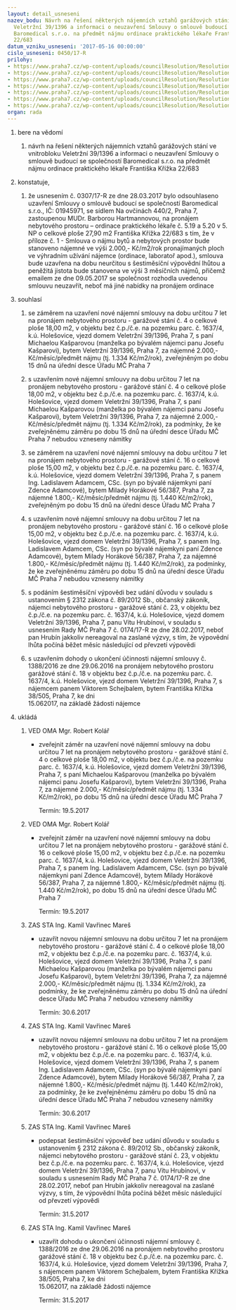 ```yaml
---
layout: detail_usneseni
nazev_bodu: Návrh na řešení některých nájemních vztahů garážových stání ve vnitrobloku
  Veletržní 39/1396 a informaci o neuzavření Smlouvy o smlouvě budoucí se společností
  Baromedical s.r.o. na předmět nájmu ordinace praktického lékaře Františka Křížka
  22/683
datum_vzniku_usneseni: '2017-05-16 00:00:00'
cislo_usneseni: 0450/17-R
prilohy:
- https://www.praha7.cz/wp-content/uploads/councilResolution/Resolutions/29142/export/01_NBP20170516b~200620.docx
- https://www.praha7.cz/wp-content/uploads/councilResolution/Resolutions/29142/export/Kasparova_verejne~200619.pdf
- https://www.praha7.cz/wp-content/uploads/councilResolution/Resolutions/29142/export/Adamec_verejne~200618.pdf
- https://www.praha7.cz/wp-content/uploads/councilResolution/Resolutions/29142/export/Schejbal_verejne~200617.pdf
- https://www.praha7.cz/wp-content/uploads/councilResolution/Resolutions/29142/export/N_0174_28022017~200616.pdf
- https://www.praha7.cz/wp-content/uploads/councilResolution/Resolutions/29142/export/0307~200615.pdf
- https://www.praha7.cz/wp-content/uploads/councilResolution/Resolutions/29142/export/export~296091.pdf
organ: rada
---
```

<ol id="urzList" class="urzList_view"><li id="" class="urzClass1"><span name="1">bere na vědomí</span><ol class="urzOlClass"><li style="text-align: left;" id="" class="urzClass2"><span><p>návrh na řešení některých nájemních vztahů garážových stání ve vnitrobloku Veletržní 39/1396 a informaci o neuzavření Smlouvy o smlouvě budoucí se společností Baromedical s.r.o. na předmět nájmu ordinace praktického lékaře Františka Křížka 22/683</p></span></li></ol></li><li id="" class="urzClass1"><span name="50">konstatuje,</span><ol id="" class="urzOlClass"><li style="text-align: left;" id="" class="urzClass2"><span><p>že usnesením č. 0307/17-R ze dne 28.03.2017 bylo odsouhlaseno uzavření Smlouvy o smlouvě budoucí se společností Baromedical s.r.o., IČ: 01945971, se sídlem Na ovčinách 440/2, Praha 7, zastoupenou MUDr. Barborou Hartmannovou, na pronájem nebytového prostoru – ordinace praktického lékaře č. 5.19 a 5.20 v 5. NP o celkové ploše 27,90 m2 Františka Křížka 22/683 s tím, že v příloze č. 1 - Smlouva o nájmu bytů a nebytových prostor bude stanoveno nájemné ve výši 2.000,- Kč/m2/rok pronajímaných ploch ve výhradním užívání nájemce (ordinace, laboratoř apod.), smlouva bude uzavřena na dobu neurčitou s šestiměsíční výpovědní lhůtou a peněžitá jistota bude stanovena ve výši 3 měsíčních nájmů, přičemž emailem ze dne 09.05.2017 se společnost rozhodla uvedenou smlouvu neuzavřít, neboť má jiné nabídky na pronájem ordinace<br></p></span></li></ol></li><li id="" class="urzClass1"><span name="26">souhlasí</span><ol id="" class="urzOlClass"><li style="text-align: left;" id="" class="urzClass2"><span><p>se záměrem na uzavření nové nájemní smlouvy na dobu určitou 7 let na pronájem nebytového prostoru - garážové stání č. 4 o celkové ploše 18,00 m2,&nbsp;v objektu bez č.p./č.e. na pozemku parc. č. 1637/4, k.ú. Holešovice, vjezd domem Veletržní 39/1396, Praha 7, s paní Michaelou Kašparovou (manželka po bývalém nájemci panu Josefu Kašparovi), bytem Veletržní 39/1396, Praha 7, za nájemné 2.000,- Kč/měsíc/předmět nájmu (tj. 1.334 Kč/m2/rok), zveřejněným po dobu 15 dnů na úřední desce Úřadu MČ Praha 7</p></span></li><li style="text-align: left;" id="" class="urzClass2"><span><p>s uzavřením nové nájemní smlouvy na dobu určitou 7 let na pronájem nebytového prostoru - garážové stání č. 4 o celkové ploše 18,00 m2,&nbsp;v objektu bez č.p./č.e. na pozemku parc. č. 1637/4, k.ú. Holešovice, vjezd domem Veletržní 39/1396, Praha 7, s paní Michaelou Kašparovou (manželka po bývalém nájemci panu Josefu Kašparovi), bytem Veletržní 39/1396, Praha 7, za nájemné 2.000,- Kč/měsíc/předmět nájmu (tj. 1.334 Kč/m2/rok), za podmínky, že ke zveřejněnému záměru po dobu 15 dnů na úřední desce Úřadu MČ Praha 7 nebudou vzneseny námitky</p></span></li><li style="text-align: left;" id="" class="urzClass2"><span><p>se záměrem na uzavření nové nájemní smlouvy na dobu určitou 7 let na pronájem nebytového prostoru - garážové stání č. 16 o celkové ploše 15,00 m2,&nbsp;v objektu bez č.p./č.e. na pozemku parc. č. 1637/4, k.ú. Holešovice, vjezd domem Veletržní 39/1396, Praha 7, s panem Ing. Ladislavem Adamcem, CSc. (syn po bývalé nájemkyni paní Zdence Adamcové), bytem Milady Horákové 56/387, Praha 7, za nájemné 1.800,- Kč/měsíc/předmět nájmu (tj. 1.440 Kč/m2/rok), zveřejněným po dobu 15 dnů na úřední desce Úřadu MČ Praha 7</p></span></li><li style="text-align: left;" id="" class="urzClass2"><span><p>s uzavřením nové nájemní smlouvy na dobu určitou 7 let na pronájem nebytového prostoru - garážové stání č. 16 o celkové ploše 15,00 m2,&nbsp;v objektu bez č.p./č.e. na pozemku parc. č. 1637/4, k.ú. Holešovice, vjezd domem Veletržní 39/1396, Praha 7, s panem Ing. Ladislavem Adamcem, CSc. (syn po bývalé nájemkyni paní Zdence Adamcové), bytem Milady Horákové 56/387, Praha 7, za nájemné 1.800,- Kč/měsíc/předmět nájmu (tj. 1.440 Kč/m2/rok), za podmínky, že ke zveřejněnému záměru po dobu 15 dnů na úřední desce Úřadu MČ Praha 7 nebudou vzneseny námitky</p></span></li><li style="text-align: left;" id="" class="urzClass2"><span><p>s podáním šestiměsíční výpovědi bez udání důvodu v souladu s ustanovením § 2312 zákona č. 89/2012 Sb., občanský zákoník, nájemci nebytového prostoru - garážové stání č. 23, v objektu bez č.p./č.e. na pozemku parc. č. 1637/4, k.ú. Holešovice, vjezd domem Veletržní 39/1396, Praha 7, panu Vítu Hrubínovi, v souladu s usnesením Rady MČ Praha 7 č. 0174/17-R ze dne 28.02.2017, neboť pan Hrubín jakkoliv nereagoval na zaslané výzvy, s tím, že výpovědní lhůta počíná běžet měsíc následující od převzetí výpovědi</p></span></li><li style="text-align: left;" id="" class="urzClass2"><span><p>s uzavřením dohody o ukončení účinnosti nájemní smlouvy č. 1388/2016 ze dne 29.06.2016 na pronájem nebytového prostoru garážové stání č. 18 v objektu bez č.p./č.e. na pozemku parc. č. 1637/4, k.ú. Holešovice, vjezd domem Veletržní 39/1396, Praha 7, s nájemcem panem Viktorem Schejbalem, bytem Františka Křížka 38/505, Praha 7, ke dni<br>15.062017, na základě žádosti nájemce</p></span></li></ol></li><li class="urzClass1" id="urzUkoly"><span name="1">ukládá</span><ol class="urzOlClass"><li class="urzClass2"><span><p>VED OMA Mgr. Robert Kolář</p></span><ul class="urzUlClass"><li class="urzClass3"><span><p>zveřejnit záměr na uzavření nové nájemní smlouvy na dobu určitou 7 let na pronájem nebytového prostoru - garážové stání č. 4 o celkové ploše 18,00 m2, v objektu bez č.p./č.e. na pozemku parc. č. 1637/4, k.ú. Holešovice, vjezd domem Veletržní 39/1396, Praha 7, s paní Michaelou Kašparovou (manželka po bývalém nájemci panu Josefu Kašparovi), bytem Veletržní 39/1396, Praha 7, za nájemné 2.000,- Kč/měsíc/předmět nájmu (tj. 1.334 Kč/m2/rok), po dobu 15 dnů na úřední desce Úřadu MČ Praha 7</p></span><span class="urzUkolTermin">  Termín:&nbsp;19.5.2017</span></li></ul></li><li class="urzClass2"><span><p>VED OMA Mgr. Robert Kolář</p></span><ul class="urzUlClass"><li class="urzClass3"><span><p>zveřejnit záměr na uzavření nové nájemní smlouvy na dobu určitou 7 let na pronájem nebytového prostoru - garážové stání č. 16 o celkové ploše 15,00 m2, v objektu bez č.p./č.e. na pozemku parc. č. 1637/4, k.ú. Holešovice, vjezd domem Veletržní 39/1396, Praha 7, s panem Ing. Ladislavem Adamcem, CSc. (syn po bývalé nájemkyni paní Zdence Adamcové), bytem Milady Horákové 56/387, Praha 7, za nájemné 1.800,- Kč/měsíc/předmět nájmu (tj. 1.440 Kč/m2/rok), po dobu 15 dnů na úřední desce Úřadu MČ Praha 7</p></span><span class="urzUkolTermin">  Termín:&nbsp;19.5.2017</span></li></ul></li><li class="urzClass2"><span><p>ZAS STA Ing. Kamil Vavřinec Mareš</p></span><ul class="urzUlClass"><li class="urzClass3"><span><p>uzavřít novou nájemní smlouvu na dobu určitou 7 let na pronájem nebytového prostoru - garážové stání č. 4 o celkové ploše 18,00 m2, v objektu bez č.p./č.e. na pozemku parc. č. 1637/4, k.ú. Holešovice, vjezd domem Veletržní 39/1396, Praha 7, s paní Michaelou Kašparovou (manželka po bývalém nájemci panu Josefu Kašparovi), bytem Veletržní 39/1396, Praha 7, za nájemné 2.000,- Kč/měsíc/předmět nájmu (tj. 1.334 Kč/m2/rok), za podmínky, že ke zveřejněnému záměru po dobu 15 dnů na úřední desce Úřadu MČ Praha 7 nebudou vzneseny námitky</p></span><span class="urzUkolTermin">  Termín:&nbsp;30.6.2017</span></li></ul></li><li class="urzClass2"><span><p>ZAS STA Ing. Kamil Vavřinec Mareš</p></span><ul class="urzUlClass"><li class="urzClass3"><span><p>uzavřít novou nájemní smlouvu na dobu určitou 7 let na pronájem nebytového prostoru - garážové stání č. 16 o celkové ploše 15,00 m2, v objektu bez č.p./č.e. na pozemku parc. č. 1637/4, k.ú. Holešovice, vjezd domem Veletržní 39/1396, Praha 7, s panem Ing. Ladislavem Adamcem, CSc. (syn po bývalé nájemkyni paní Zdence Adamcové), bytem Milady Horákové 56/387, Praha 7, za nájemné 1.800,- Kč/měsíc/předmět nájmu (tj. 1.440 Kč/m2/rok), za podmínky, že ke zveřejněnému záměru po dobu 15 dnů na úřední desce Úřadu MČ Praha 7 nebudou vzneseny námitky</p></span><span class="urzUkolTermin">  Termín:&nbsp;30.6.2017</span></li></ul></li><li class="urzClass2"><span><p>ZAS STA Ing. Kamil Vavřinec Mareš</p></span><ul class="urzUlClass"><li class="urzClass3"><span><p>podepsat šestiměsíční výpověď bez udání důvodu v souladu s ustanovením § 2312 zákona č. 89/2012 Sb., občanský zákoník, nájemci nebytového prostoru - garážové stání č. 23, v objektu bez č.p./č.e. na pozemku parc. č. 1637/4, k.ú. Holešovice, vjezd domem Veletržní 39/1396, Praha 7, panu Vítu Hrubínovi, v souladu s usnesením Rady MČ Praha 7 č. 0174/17-R ze dne 28.02.2017, neboť pan Hrubín jakkoliv nereagoval na zaslané výzvy, s tím, že výpovědní lhůta počíná běžet měsíc následující od převzetí výpovědi</p></span><span class="urzUkolTermin">  Termín:&nbsp;31.5.2017</span></li></ul></li><li class="urzClass2"><span><p>ZAS STA Ing. Kamil Vavřinec Mareš</p></span><ul class="urzUlClass"><li class="urzClass3"><span><p>uzavřít dohodu o ukončení účinnosti nájemní smlouvy č. 1388/2016 ze dne 29.06.2016 na pronájem nebytového prostoru garážové stání č. 18 v objektu bez č.p./č.e. na pozemku parc. č. 1637/4, k.ú. Holešovice, vjezd domem Veletržní 39/1396, Praha 7, s nájemcem panem Viktorem Schejbalem, bytem Františka Křížka 38/505, Praha 7, ke dni<br>15.062017, na základě žádosti nájemce</p></span><span class="urzUkolTermin">  Termín:&nbsp;31.5.2017</span></li></ul></li></ol></li></ol>